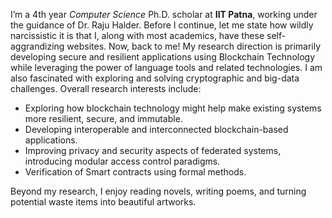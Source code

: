 I’m a 4th year _Computer Science_ Ph.D. scholar at **IIT Patna**, working under the guidance of Dr. Raju Halder. Before I continue, let me state how wildly narcissistic it is that I, along with most academics, have these self-aggrandizing websites. Now, back to me! My research direction is primarily developing secure and resilient applications using Blockchain Technology while leveraging the power of language tools and related technologies. I am also fascinated with exploring and solving cryptographic and big-data challenges. Overall research interests include:

-   Exploring how blockchain technology might help make existing systems more resilient, secure, and immutable.
-   Developing interoperable and interconnected blockchain-based applications.
-   Improving privacy and security aspects of federated systems, introducing modular access control paradigms.
-   Verification of Smart contracts using formal methods.

Beyond my research, I enjoy reading novels, writing poems, and turning potential waste items into beautiful artworks.
